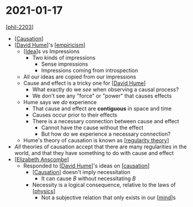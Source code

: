 # 2021-01-17

[[phil-2203]]

- [[Causation]]
- [[David Hume]]'s [[empiricism]]
  - [[Idea]]s vs Impressions
    - Two kinds of impressions
      - Sense impressions
      - Impressions coming from introspection
  - All our ideas are copied from our impressions
  - Cause and effect is a tricky one for [[David Hume]]
    - What exactly do we *see* when observing a causal process?
    - We don't see any "force" or "power" that causes effects
  - Hume says we *do* experience
    - That cause and effect are **contiguous** in space and time
    - Causes occur prior to their effects
    - There is a necessary connection between cause and effect
      - Cannot have the cause without the effect
      - But how do we experience a necessary connection?
  - Hume's theory of causation is known as [[regularity theory]]
- *All* theories of causation accept that there are many regularities in the world, and that they have something to do with cause and effect
- [[Elizabeth Anscombe]]
  - Responded to [[David Hume]]'s ideas on [[causation]]
    - [[Causation]] doesn't imply necessitation
      - It can cause $B$ without necessitating $B$
    - Necessity is a logical consequence, relative to the laws of [[physics]]
      - Not a subjective relation that only exists in our [[mind]]s

[//begin]: # "Autogenerated link references for markdown compatibility"
[phil-2203]: phil-2203 "PHIL 2203"
[Causation]: causation "Causation"
[David Hume]: david-hume "David Hume"
[empiricism]: empiricism "Empiricism"
[Idea]: idea "Idea"
[David Hume]: david-hume "David Hume"
[regularity theory]: regularity-theory "Regularity Theory"
[Elizabeth Anscombe]: elizabeth-anscombe "Elizabeth Anscombe"
[David Hume]: david-hume "David Hume"
[causation]: causation "Causation"
[Causation]: causation "Causation"
[physics]: physics "Physics"
[mind]: mind "Mind"
[//end]: # "Autogenerated link references"